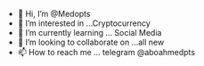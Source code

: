 - 👋 Hi, I’m @Medopts
- 👀 I’m interested in ...Cryptocurrency
- 🌱 I’m currently learning ... Social Media
- 💞️ I’m looking to collaborate on ...all new
- 📫 How to reach me ... telegram
@aboahmedpts
<!---
Medopts/Medopts is a ✨ special ✨ repository because its `README.md` (this file) appears on your GitHub profile.
You can click the Preview link to take a look at your changes.
--->
